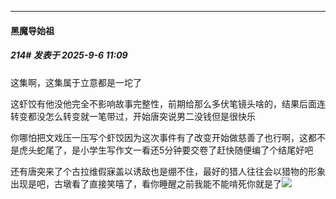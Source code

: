 ﻿
*****

####  黑魔导始祖  
##### 214#       发表于 2025-9-6 11:09

这集啊，这集属于立意都是一坨了

这虾饺有他没他完全不影响故事完整性，前期给那么多伏笔镜头啥的，结果后面连转变都没怎么转变就一笔带过，开始唐突说男二没钱但是很快乐

你哪怕把文戏压一压写个虾饺因为这次事件有了改变开始做慈善了也行啊，这都不是虎头蛇尾了，是小学生写作文一看还5分钟要交卷了赶快随便编了个结尾好吧

还有唐突来了个古拉维假寐盖以诱敌也是绷不住，最好的猎人往往会以猎物的形象出现是吧，古墩看了直接笑嘻了，看你睡醒之前我能不能啃死你就是了<img src="https://static.stage1st.com/image/smiley/face2017/067.png" referrerpolicy="no-referrer">

